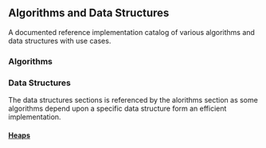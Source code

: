 ## Algorithms and Data Structures
A documented reference implementation catalog of various algorithms and data structures with use cases.
### Algorithms

### Data Structures
The data structures sections is referenced by the alorithms section as some algorithms depend upon a specific data structure form an efficient implementation.
#### [Heaps](https://github.com/pvhoffman/Algorithms-and-Data-Structures/tree/master/Data%20Structures/Heap)





